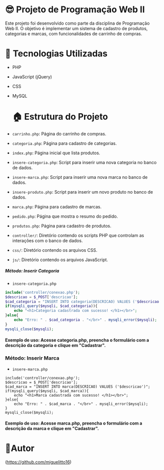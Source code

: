 
# 😎 Projeto de Programação Web II
Este projeto foi desenvolvido como parte da disciplina de Programação Web II. O objetivo é implementar um sistema de cadastro de produtos, categorias e marcas, com funcionalidades de carrinho de compras.


# 🔬 Tecnologias Utilizadas

- PHP
- JavaScript (jQuery)
- CSS
- MySQL

     
  # 🏠 Estrutura do Projeto
  
- `carrinho.php`: Página do carrinho de compras.
- `categoria.php`: Página para cadastro de categorias.
- `index.php`: Página inicial que lista produtos.
- `insere-categoria.php`: Script para inserir uma nova categoria no banco de dados.
- `insere-marca.php`: Script para inserir uma nova marca no banco de dados.
- `insere-produto.php`: Script para inserir um novo produto no banco de dados.
- `marca.php`: Página para cadastro de marcas.
- `pedido.php`: Página que mostra o resumo do pedido.
- `produtos.php`: Página para cadastro de produtos.
- `controller/`: Diretório contendo os scripts PHP que controlam as interações com o banco de dados.
- `css/`: Diretório contendo os arquivos CSS.
- `js/`: Diretório contendo os arquivos JavaScript.

##### Método: Inserir Categoria
- `insere-categoria.php`
```php
include('controller/conexao.php');
$descricao = $_POST['descricao'];
$cad_categoria = "INSERT INTO categoria(DESCRICAO) VALUES ('$descricao')";
if(mysqli_query($mysqli, $cad_categoria)){
    echo "<h1>Categoria cadastrada com sucesso! </h1></br>";
}else{
    echo "Erro: " . $cad_categoria . "</br>" . mysqli_error($mysqli);
}
mysqli_close($mysqli);
```
#### Exemplo de uso: Acesse categoria.php, preencha o formulário com a descrição da categoria e clique em "Cadastrar".

### Método: Inserir Marca

- `insere-marca.php`


```
include('controller/conexao.php');
$descricao = $_POST['descricao'];
$cad_marca = "INSERT INTO marca(DESCRICAO) VALUES ('$descricao')";
if(mysqli_query($mysqli, $cad_marca)){
    echo "<h1>Marca cadastrada com sucesso! </h1></br>";
}else{
    echo "Erro: " . $cad_marca . "</br>" . mysqli_error($mysqli);
}
mysqli_close($mysqli);
```

#### Exemplo de uso: Acesse marca.php, preencha o formulário com a descrição da marca e clique em "Cadastrar".



# 🤠Autor
(https://github.com/miguelitto16)
